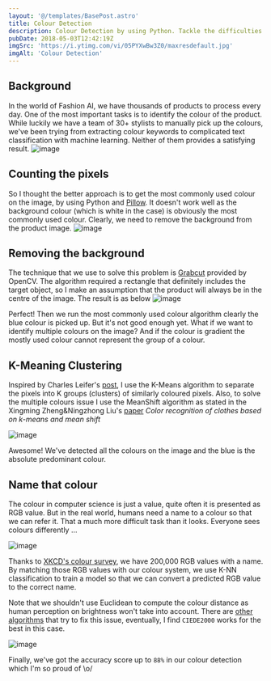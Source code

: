 ```yaml
---
layout: '@/templates/BasePost.astro'
title: Colour Detection
description: Colour Detection by using Python. Tackle the difficulties of removing background and finding the similar colour
pubDate: 2018-05-03T12:42:19Z
imgSrc: 'https://i.ytimg.com/vi/05PYXwBw3Z0/maxresdefault.jpg'
imgAlt: 'Colour Detection'
---
```

## Background
In the world of Fashion AI, we have thousands of products to process every day. One of the most important tasks is to identify the colour of the product. While luckily we have a team of 30+ stylists to manually pick up the colours, we've been trying from extracting colour keywords to complicated text classification with machine learning. Neither of them provides a satisfying result.
![image](https://user-images.githubusercontent.com/1108303/39967605-90054394-56b6-11e8-9b73-576637e11605.png)

## Counting the pixels
So I thought the better approach is to get the most commonly used colour on the image, by using Python and [Pillow](http://pillow.readthedocs.org/en/latest/). It doesn't work well as the background colour (which is white in the case) is obviously the most commonly used colour. Clearly, we need to remove the background from the product image.
![image](https://user-images.githubusercontent.com/1108303/39967715-cb1988a8-56b8-11e8-9880-e0e732731410.png)

## Removing the background
The technique that we use to solve this problem is [Grabcut](https://docs.opencv.org/3.4/d8/d83/tutorial_py_grabcut.html) provided by OpenCV. The algorithm required a rectangle that definitely includes the target object, so I make an assumption that the product will always be in the centre of the image. The result is as below
![image](https://user-images.githubusercontent.com/1108303/39967849-ce2727a6-56ba-11e8-9da8-b1efec4a04e2.png)

Perfect! Then we run the most commonly used colour algorithm clearly the blue colour is picked up. But it's not good enough yet. What if we want to identify multiple colours on the image? And if the colour is gradient the mostly used colour cannot represent the group of a colour.

## K-Meaning Clustering
Inspired by Charles Leifer's [post](http://charlesleifer.com/blog/using-python-and-k-means-to-find-the-dominant-colors-in-images/), I use the K-Means algorithm to separate the pixels into K groups (clusters) of similarly coloured pixels. Also, to solve the multiple colours issue I use the MeanShift algorithm as stated in the Xingming Zheng&Ningzhong Liu's [paper](https://ieeexplore.ieee.org/document/6330097/) _Color recognition of clothes based on k-means and mean shift_

![image](https://user-images.githubusercontent.com/1108303/39968025-4826dd82-56be-11e8-911f-ddcb6a9fb90a.png)

Awesome! We've detected all the colours on the image and the blue is the absolute predominant colour.

## Name that colour
The colour in computer science is just a value, quite often it is presented as RGB value. But in the real world, humans need a name to a colour so that we can refer it. That a much more difficult task than it looks. Everyone sees colours differently ...

![image](http://www.thedoghousediaries.com/dhdcomics/2010-03-01-12bf011.png)

Thanks to [XKCD's colour survey](https://blog.xkcd.com/2010/05/03/color-survey-results/), we have 200,000 RGB values with a name. By matching those RGB values with our colour system, we use K-NN classification to train a model so that we can convert a predicted RGB value to the correct name.

Note that we shouldn't use Euclidean to compute the colour distance as human perception on brightness won't take into account. There are [other algorithms](https://en.wikipedia.org/wiki/Color_difference) that try to fix this issue, eventually, I find `CIEDE2000` works for the best in this case.

![image](https://user-images.githubusercontent.com/1108303/39968164-a0326d3c-56c0-11e8-910f-48dbf97bc039.png)

Finally, we've got the accuracy score up to `88%` in our colour detection which I'm so proud of \o/
